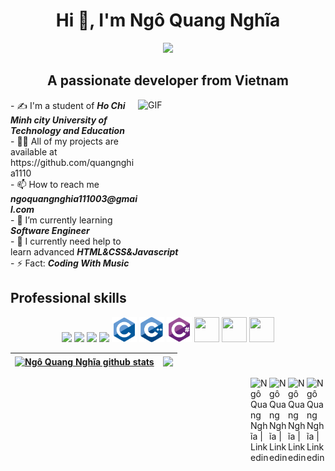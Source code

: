 
<h1 align="center">Hi 👋, I'm Ngô Quang Nghĩa</h1>
<p align="center"><img src="https://img.icons8.com/color/48/000000/vietnam-circular.png"/></p>
<h2 align="center">A passionate developer from Vietnam </h2>
<img align="right" alt="GIF" src="https://hackaday.com/wp-content/uploads/2023/03/AIcoding.jpg?raw=true" width="300" height="224" />
- ✍ I'm a student of <i><b>Ho Chi Minh city University of Technology and Education</b></i><br>
- 👨‍💻 All of my projects are available at https://github.com/quangnghia1110<br>
- 📫 How to reach me <i><b>ngoquangnghia111003@gmail.com</b></i><br>
- 🌱 I’m currently learning <i><b>Software Engineer</b></i><br>
- 🔭 I currently need help to learn advanced <i><b>HTML&CSS&Javascript</b></i><br>
- ⚡ Fact: <i><b>Coding With Music</b></i><br>

## Professional skills
<p align="center">
  <img src="https://img.icons8.com/color/48/000000/git.png"/>
  <img src="https://img.icons8.com/color/48/000000/github-2.png"/>
  <img src="https://img.icons8.com/color/48/000000/visual-studio-code-2019.png"/>
  <img src="https://img.icons8.com/color/48/000000/python"/>
  <img src="https://raw.githubusercontent.com/devicons/devicon/master/icons/c/c-original.svg" alt="c" width="40" height="40"/> 
  <img src="https://raw.githubusercontent.com/devicons/devicon/master/icons/cplusplus/cplusplus-original.svg" alt="cplusplus" width="40" height="40"/> 
  <img src="https://raw.githubusercontent.com/devicons/devicon/master/icons/csharp/csharp-original.svg" alt="csharp" width="40" height="40"/> 
  <img src="https://user-images.githubusercontent.com/89003923/210624654-95021e72-d06e-4b1d-95a9-d1dc19e49d83.png"width="40" height="40"/>
  <img src="https://user-images.githubusercontent.com/89003923/210625104-1fb5acfc-be1c-43dd-9bb6-83fbb97116e4.png"width="40" height="40"/>
  <img src="https://user-images.githubusercontent.com/89003923/210625243-a5727688-2513-4b21-b039-97d0dc1bf7df.png"width="40" height="40"/>

  
| <a href="https://github.com/anuraghazra/github-readme-stats"><img align="center" src="https://github-readme-stats.vercel.app/api?username=quangnghia1110&show_icons=true&include_all_commits=true&theme=buefy&hide_border=true" alt="Ngô Quang Nghĩa github stats" /></a> | <a href="https://github.com/anuraghazra/github-readme-stats"><img align="center" src="https://github-readme-stats.vercel.app/api/top-langs/?username=quangnghia1110&layout=compact&theme=buefy&hide_border=true" /></a> |
| ------------- | ------------- |
  
  
<a href="https://www.linkedin.com/in/ngh%C4%A9a-ng%C3%B4-quang-62739024b/">
  <img align="right" alt="Ngô Quang Nghĩa | Linkedin" width="30px" src="https://img.icons8.com/fluent/48/000000/linkedin.png" />
</a>

<a href="https://www.facebook.com/quangnghia559/">
  <img align="right" alt="Ngô Quang Nghĩa | Linkedin" width="30px" src="https://img.icons8.com/fluent/48/000000/facebook-new.png" />
</a>

<a href="https://github.com/quangnghia1110">
  <img align="right" alt="Ngô Quang Nghĩa | Linkedin" width="30px" src="https://img.icons8.com/fluent/48/000000/github.png" />
</a>

<a href="https://www.youtube.com/channel/UCI0cugMP6qk9w0XBMK_C2aA">
  <img align="right" alt="Ngô Quang Nghĩa | Linkedin" width="30px" src="https://img.icons8.com/fluent/48/000000/youtube-play.png" />
</a>





